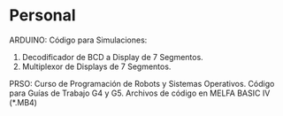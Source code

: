 # Personal

ARDUINO:
Código para Simulaciones:
1. Decodificador de BCD a Display de 7 Segmentos.
2. Multiplexor de Displays de 7 Segmentos.

PRSO:
Curso de Programación de Robots y Sistemas Operativos.
Código para Guías de Trabajo G4 y G5.
Archivos de código en MELFA BASIC IV (*.MB4)

